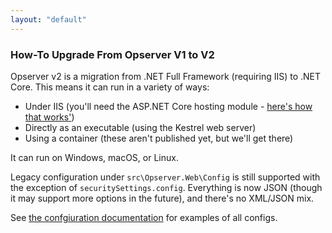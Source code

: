 ```yaml
---
layout: "default"
---
```

### How-To Upgrade From Opserver V1 to V2

Opserver v2 is a migration from .NET Full Framework (requiring IIS) to .NET Core. This means it can run in a variety of ways:

- Under IIS (you'll need the ASP.NET Core hosting module - [here's how that works'](https://docs.microsoft.com/en-us/aspnet/core/host-and-deploy/iis/?view=aspnetcore-3.1))
- Directly as an executable (using the Kestrel web server)
- Using a container (these aren't published yet, but we'll get there)

It can run on Windows, macOS, or Linux.

Legacy configuration under `src\Opserver.Web\Config` is still supported with the exception of `securitySettings.config`.
Everything is now JSON (though it may support more options in the future), and there's no XML/JSON mix.

See [the confgiuration documentation](../Configuration) for examples of all configs.